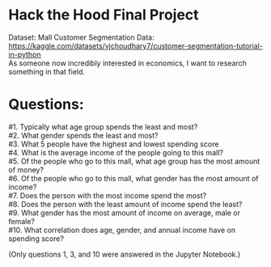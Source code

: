 # Hack the Hood Final Project
Dataset: Mall Customer Segmentation Data: https://kaggle.com/datasets/vjchoudhary7/customer-segmentation-tutorial-in-python <br />
As someone now incredibly interested in economics, I want to research something in that field.

# Questions:
#1. Typically what age group spends the least and most?  <br />
#2. What gender spends the least and most?  <br />
#3. What 5 people have the highest and lowest spending score <br />
#4. What is the average income of the people going to this mall?  <br />
#5. Of the people who go to this mall, what age group has the most amount of money? <br />
#6. Of the people who go to this mall, what gender has the most amount of income?  <br />
#7. Does the person with the most income spend the most?  <br />
#8. Does the person with the least amount of income spend the least?  <br />
#9. What gender has the most amount of income on average, male or female?  <br />
#10. What correlation does age, gender, and annual income have on spending score?

(Only questions 1, 3, and 10 were answered in the Jupyter Notebook.)

